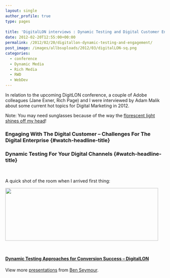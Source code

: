 ```yaml
---
layout: single
author_profile: true
type: pages

title: 'DigitalLON interviews : Dynamic Testing and Digital Customer Engagement'
date: 2012-02-20T12:55:00+00:00
permalink: /2012/02/20/digitallon-dynamic-testing-and-engagement/
post_image: /images/allbsuploads/2012/03/digitalLON-sq.png
categories:
  - conference
  - Dynamic Media
  - Rich Media
  - RWD
  - WebDev
---
```

In relation to the upcoming DigitLON conference, a couple of Adobe colleagues (Jane Exner, Rich Page) and I were interviewed by Adam Malik about some current hot topics for Digital Marketing in 2012.

Note: You may need sunglasses because of the way the <a title="http://en.wikipedia.org/wiki/File:The_Fluorescent_Light_Glistens_Off_Your_Head_Cover.jpg" href="http://en.wikipedia.org/wiki/File:The_Fluorescent_Light_Glistens_Off_Your_Head_Cover.jpg" target="_blank">florescent light shines off my head</a>!

### Engaging With The Digital Customer &#8211; Challenges For The Digital Enterprise {#watch-headline-title}



### Dynamic Testing For Your Digital Channels {#watch-headline-title}

&nbsp;



A quick shot of the room when I arrived first thing:

[<img class="aligncenter  wp-image-505" title="PANO_20120313_084129" src="/images/allbsuploads/2012/02/PANO_20120313_084129-1024x355.jpg" alt="" width="483" height="167" srcset="/images/allbsuploads/2012/02/PANO_20120313_084129-300x104.jpg 300w, /images/allbsuploads/2012/02/PANO_20120313_084129-1024x355.jpg 1024w" sizes="(max-width: 483px) 100vw, 483px" />](/images/allbsuploads/2012/02/PANO_20120313_084129.jpg)

&nbsp;

<strong style="display: block; margin: 12px 0 4px;"><a title="Dynamic Testing Approaches for Conversion Success - DigitalLON " href="http://www.slideshare.net/benseymour/dynamic-testing-approaches-for-conversion-success-digitallon">Dynamic Testing Approaches for Conversion Success &#8211; DigitalLON </a></strong>

<div id="__ss_13481456" style="width: 425px;">
  <div style="padding: 5px 0 12px;">
    View more <a href="http://www.slideshare.net/">presentations</a> from <a href="http://www.slideshare.net/benseymour">Ben Seymour</a>.
  </div>
</div>
